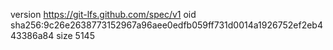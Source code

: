 version https://git-lfs.github.com/spec/v1
oid sha256:9c26e2638773152967a96aee0edfb059ff731d0014a1926752ef2eb443386a84
size 5145
